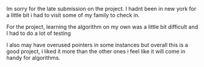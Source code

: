 Im sorry for the late submission on the project.
I hadnt been in new york for a little bit i had 
to visit some of my family to check in.

For the project, learning the algorithm on my own was a 
little bit difficult and I had to do a lot of testing 

I also may have overused pointers in some instances but 
overall this is a good project, i liked it more than the other ones
i feel like it will come in handy for algorithms.